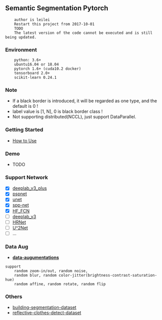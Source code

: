 ## Semantic Segmentation Pytorch
```
    author is leilei
    Restart this project from 2017-10-01 
    TODO
    The latest version of the code cannot be executed and is still being updated.
```

### Environment
```
    python: 3.6+
    ubuntu16.04 or 18.04
    pytorch 1.6+ (cuda10.2 docker)
    tensorboard 2.0+
    scikit-learn 0.24.1
```

### **Note**
+ If a black border is introduced, it will be regarded as one type, and the default is 0 !
+ label value is [1, N], 0 is black border class !
+ Not supporting distributed(NCCL), just support DataParallel.

### Getting Started
+ [How to Use](./readmes/train_cusom.md)

### Demo
+ TODO

### Support Network
- [x] [deeplab_v3_plus](models/deeplab_v3_plus.py)
- [x] [pspnet](models/pspnet.py)
- [x] [unet](models/unet.py)
- [x] [spp-net](models/spp.py)
- [x] [HF_FCN](models/hed_series/hf_fcn_vgg16.py)
- [ ] [deeplab_v3](https://github.com/pytorch/vision/blob/master/torchvision/models/segmentation/deeplabv3.py)
- [ ] [HRNet](https://github.com/HRNet/HRNet-Semantic-Segmentation/tree/pytorch-v1.1)
- [ ] [U^2Net](https://github.com/NathanUA/U-2-Net)
- [ ] ...

### Data Aug
+ [**data-augumentations**](./readmes/data_aug.md)
```
support 
    random zoom-in/out, random noise,
    random blur, random color-jitter(brightness-contrast-saturation-hue)
    random affine, random rotate, random flip
```

### Others
* [building-segmentation-dataset](https://github.com/gengyanlei/build_segmentation_dataset) 
* [reflective-clothes-detect-dataset](https://github.com/gengyanlei/reflective-clothes-detect)
